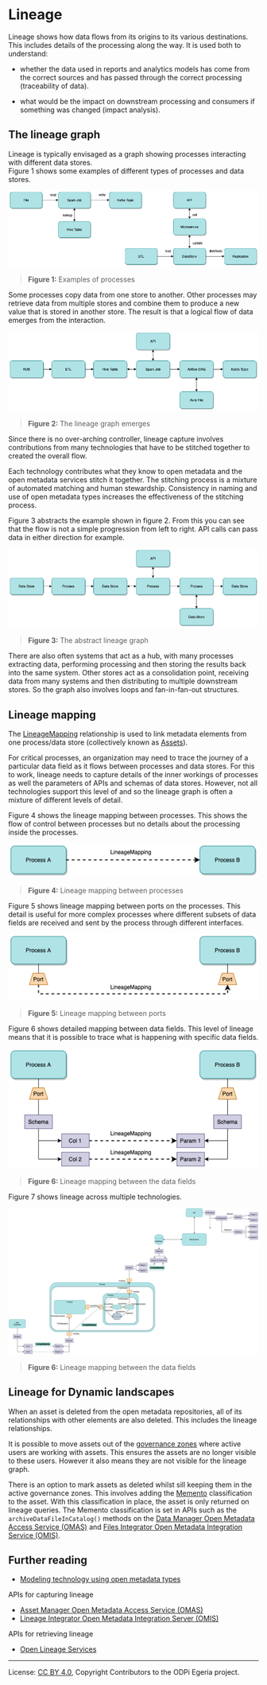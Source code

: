 <!-- SPDX-License-Identifier: CC-BY-4.0 -->
<!-- Copyright Contributors to the ODPi Egeria project. -->

# Lineage

Lineage shows how data flows from its origins to its various destinations.
This includes details of the processing along the way.  It is used both to understand:
 
* whether the data used in reports and analytics models has come from the correct sources and has passed through
  the correct processing (traceability of data).
  
* what would be the impact on downstream processing and consumers if something was changed (impact analysis).


## The lineage graph

Lineage is typically envisaged as a graph showing processes interacting with different data stores.  
Figure 1 shows some examples of different types of processes and data stores.


![Figure 1](lineage-examples.png#pagewidth)
> **Figure 1:** Examples of processes


Some processes copy data from one store to another.  Other processes may retrieve data
from multiple stores and combine them to produce a new value that is stored in another store.
The result is that a logical flow of data emerges from the interaction. 


![Figure 2](lineage-capture.png#pagewidth)
> **Figure 2:** The lineage graph emerges

Since there is no over-arching controller, lineage capture involves contributions from many
technologies that have to be stitched together to created the overall flow.

Each technology contributes what they know to open metadata
and the open metadata services stitch it together.  The stitching process is a mixture of automated matching and
human stewardship.  Consistency in naming and use of open metadata types increases the
effectiveness of the stitching process.

Figure 3 abstracts the example shown in figure 2.  From this you can see that the flow is not a simple
progression from left to right.  API calls can pass data in either direction for example. 

![Figure 3](basic-concept-of-lineage.png#pagewidth)
> **Figure 3:** The abstract lineage graph

There are also often systems that act as a hub, with many processes extracting data, performing processing and
then storing the results back into the same system.  Other stores act as a consolidation point, receiving
data from many systems and then distributing to multiple downstream stores.  So the graph also involves
loops and fan-in-fan-out structures.


## Lineage mapping

The [LineageMapping](../open-metadata-types/0770-Lineage-Mapping.md) relationship is used to link
metadata elements from one process/data store (collectively known as [Assets](../cataloging-assets)).

For critical processes, an organization may need to trace the journey of a particular data field
as it flows between processes and data stores.  For this to work, lineage needs to capture details of the inner
workings of processes as well the parameters of APIs and schemas of data stores.
However, not all technologies support this level of and so the lineage graph is often a mixture of
different levels of detail.

Figure 4 shows the lineage mapping between processes.
This shows the flow of control between processes but no details about the
processing inside the processes.

![Figure 4](lineage-mapping-process-to-process.png#pagewidth)
> **Figure 4:** Lineage mapping between processes

Figure 5 shows lineage mapping between ports on the processes.  This detail is useful for
more complex processes where different subsets of data fields are received and sent by the
process through different interfaces.

![Figure 5](lineage-mapping-port-to-port.png#pagewidth)
> **Figure 5:** Lineage mapping between ports

Figure 6 shows detailed mapping between data fields.  This level of lineage means that it is possible to
trace what is happening with specific data fields.

![Figure 6](lineage-mapping-data-fields.png#pagewidth)
> **Figure 6:** Lineage mapping between the data fields

Figure 7 shows lineage across multiple technologies.

![Figure 7](complex-lineage-mapping.png#pagewidth)
> **Figure 6:** Lineage mapping between the data fields

## Lineage for Dynamic landscapes

When an asset is deleted from the open metadata repositories, all of its
relationships with other elements are also deleted.
This includes the lineage relationships.

It is possible to move assets out of the
[governance zones](../../../open-metadata-implementation/access-services/docs/concepts/governance-zones) where
active users are working with assets.  This ensures the assets are no longer
visible to these users.  However it also means they are not visible for the lineage graph.

There is an option to mark assets as deleted whilst sill keeping them in the
active governance zones.
This involves adding the [Memento](../open-metadata-types/0010-Base-Model.md) 
classification to the asset.  With this classification in place, the
asset is only returned on lineage queries.
The Memento classification is set in APIs such as the
`archiveDataFileInCatalog()` methods on the 
[Data Manager Open Metadata Access Service (OMAS)](../../../open-metadata-implementation/access-services/data-manager)
and
[Files Integrator Open Metadata Integration Service (OMIS)](../../../open-metadata-implementation/integration-services/files-integrator).


## Further reading

* [Modeling technology using open metadata types](../modelling-technology)

APIs for capturing lineage
* [Asset Manager Open Metadata Access Service (OMAS)](../../../open-metadata-implementation/access-services/asset-manager)
* [Lineage Integrator Open Metadata Integration Server (OMIS)](../../../open-metadata-implementation/integration-services/lineage-integrator)

APIs for retrieving lineage
* [Open Lineage Services](../../../open-metadata-implementation/governance-servers/open-lineage-services)

----
License: [CC BY 4.0](https://creativecommons.org/licenses/by/4.0/),
Copyright Contributors to the ODPi Egeria project.
